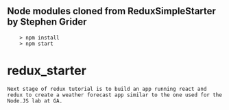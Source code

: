 ## Node modules cloned from ReduxSimpleStarter by Stephen Grider

```
	> npm install
	> npm start
```
# redux_starter

```
Next stage of redux tutorial is to build an app running react and redux to create a weather forecast app similar to the one used for the Node.JS lab at GA.

```
